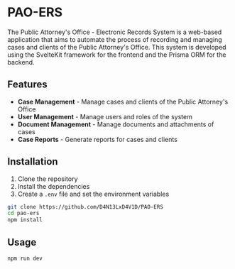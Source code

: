 # PAO-ERS

The Public Attorney's Office - Electronic Records System is a web-based application that aims to automate the process of recording and managing cases and clients of the Public Attorney's Office. This system is developed using the SvelteKit framework for the frontend and the Prisma ORM for the backend.

## Features

- **Case Management** - Manage cases and clients of the Public Attorney's Office
- **User Management** - Manage users and roles of the system
- **Document Management** - Manage documents and attachments of cases
- **Case Reports** - Generate reports for cases and clients

## Installation

1. Clone the repository
2. Install the dependencies
3. Create a `.env` file and set the environment variables

```bash
git clone https://github.com/D4N13LxD4V1D/PAO-ERS
cd pao-ers
npm install
```

## Usage

```bash
npm run dev
```
